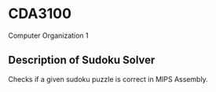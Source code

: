 # CDA3100
Computer Organization 1

## Description of Sudoku Solver
Checks if a given sudoku puzzle is correct in MIPS Assembly.
